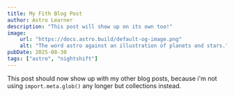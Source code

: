 ```yaml
---
title: My Fith Blog Post
author: Astro Learner
description: "This post will show up on its own too!"
image:
    url: "https://docs.astro.build/default-og-image.png"
    alt: "The word astro against an illustration of planets and stars."
pubDate: 2025-08-30
tags: ["astro", "nightshift"]
---
```

This post should now show up with my other blog posts, because i'm not using `import.meta.glob()` any longer but collections instead.